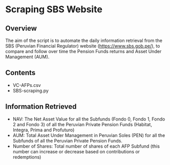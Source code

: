 # Scraping SBS Website

## Overview

The aim of the script is to automate the daily information retrieval from the SBS (Peruvian Financial Regulator) website (https://www.sbs.gob.pe/), to compare and follow over time the Pension Funds returns and Asset Under Management (AUM).

## Contents
* VC-AFPs.csv
* SBS-scraping.py

## Information Retrieved
* NAV: The Net Asset Value for all the Subfunds (Fondo 0, Fondo 1, Fondo 2 and Fondo 3) of all the Peruvian Private Pension Funds (Habitat, Integra, Prima and Profuturo)
* AUM: Total Asset Under Management in Peruvian Soles (PEN) for all the Subfunds of all the Peruvian Private Pension Funds.
* Number of Shares: Total number of shares of each AFP Subfund (this number can increase or decrease based on contributions or redemptions) 

